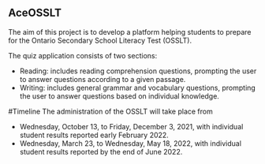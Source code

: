 ## AceOSSLT
The aim of this project is to develop a platform helping students to prepare for the Ontario Secondary School Literacy Test (OSSLT).

The quiz application consists of two sections:
* Reading: includes reading comprehension questions, prompting the user to answer questions according to a given passage.
* Writing: includes general grammar and vocabulary questions, prompting the user to answer questions based on individual knowledge.

#Timeline
The administration of the OSSLT will take place from
* Wednesday, October 13, to Friday, December 3, 2021, with individual student results reported early February 2022.
* Wednesday, March 23, to Wednesday, May 18, 2022, with individual student results reported by the end of June 2022.
